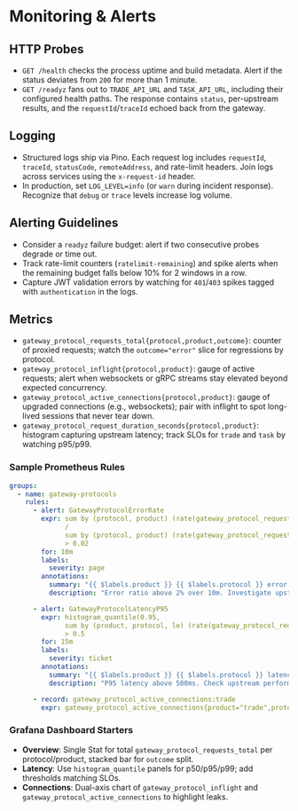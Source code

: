 # Monitoring & Alerts

## HTTP Probes
- `GET /health` checks the process uptime and build metadata. Alert if the status deviates from `200` for more than 1 minute.
- `GET /readyz` fans out to `TRADE_API_URL` and `TASK_API_URL`, including their configured health paths. The response contains `status`, per-upstream results, and the `requestId`/`traceId` echoed back from the gateway.

## Logging
- Structured logs ship via Pino. Each request log includes `requestId`, `traceId`, `statusCode`, `remoteAddress`, and rate-limit headers. Join logs across services using the `x-request-id` header.
- In production, set `LOG_LEVEL=info` (or `warn` during incident response). Recognize that `debug` or `trace` levels increase log volume.

## Alerting Guidelines
- Consider a `readyz` failure budget: alert if two consecutive probes degrade or time out.
- Track rate-limit counters (`ratelimit-remaining`) and spike alerts when the remaining budget falls below 10% for 2 windows in a row.
- Capture JWT validation errors by watching for `401`/`403` spikes tagged with `authentication` in the logs.

## Metrics
- `gateway_protocol_requests_total{protocol,product,outcome}`: counter of proxied requests; watch the `outcome="error"` slice for regressions by protocol.
- `gateway_protocol_inflight{protocol,product}`: gauge of active requests; alert when websockets or gRPC streams stay elevated beyond expected concurrency.
- `gateway_protocol_active_connections{protocol,product}`: gauge of upgraded connections (e.g., websockets); pair with inflight to spot long-lived sessions that never tear down.
- `gateway_protocol_request_duration_seconds{protocol,product}`: histogram capturing upstream latency; track SLOs for `trade` and `task` by watching p95/p99.

### Sample Prometheus Rules
```yaml
groups:
  - name: gateway-protocols
    rules:
      - alert: GatewayProtocolErrorRate
        expr: sum by (protocol, product) (rate(gateway_protocol_requests_total{outcome="error"}[5m]))
              /
              sum by (protocol, product) (rate(gateway_protocol_requests_total[5m]))
              > 0.02
        for: 10m
        labels:
          severity: page
        annotations:
          summary: "{{ $labels.product }} {{ $labels.protocol }} error rate high"
          description: "Error ratio above 2% over 10m. Investigate upstream availability or gateway auth."

      - alert: GatewayProtocolLatencyP95
        expr: histogram_quantile(0.95,
              sum by (product, protocol, le) (rate(gateway_protocol_request_duration_seconds_bucket[5m])))
              > 0.5
        for: 15m
        labels:
          severity: ticket
        annotations:
          summary: "{{ $labels.product }} {{ $labels.protocol }} latency regression"
          description: "P95 latency above 500ms. Check upstream performance regressions."

      - record: gateway_protocol_active_connections:trade
        expr: gateway_protocol_active_connections{product="trade",protocol="websocket"}
```

### Grafana Dashboard Starters
- **Overview**: Single Stat for total `gateway_protocol_requests_total` per protocol/product, stacked bar for `outcome` split.
- **Latency**: Use `histogram_quantile` panels for p50/p95/p99; add thresholds matching SLOs.
- **Connections**: Dual-axis chart of `gateway_protocol_inflight` and `gateway_protocol_active_connections` to highlight leaks.
